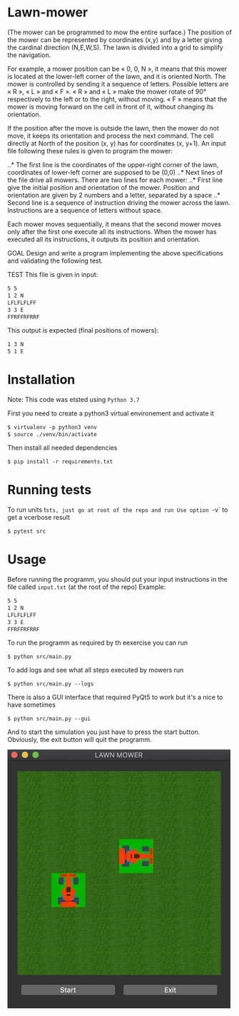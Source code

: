 # Lawn-mower

(The mower can be programmed to mow the entire surface.)
The position of the mower can be represented by coordinates (x,y) and by a letter giving the cardinal direction (N,E,W,S). The lawn is divided into a grid to simplify the navigation.

For example, a mower position can be « 0, 0, N », it means that this mower is located at the lower-left corner of the lawn, and it is oriented North.
The mower is controlled by sending it a sequence of letters. Possible letters are « R », « L » and « F ». « R » and « L » make the mower rotate of 90° respectively to the left or to the right, without moving. « F » means that the mower is moving forward on the cell in front of it, without changing its orientation.

If the position after the move is outside the lawn, then the mower do not move, it keeps its orientation and process the next command.
The cell directly at North of the position (x, y) has for coordinates (x, y+1).
An input file following these rules is given to program the mower:

..* The first line is the coordinates of the upper-right corner of the lawn, coordinates of
lower-left corner are supposed to be (0,0)
..* Next lines of the file drive all mowers. There are two lines for each mower:
..* First line give the initial position and orientation of the mower. Position and orientation are given by 2 numbers and a letter, separated by a space
..* Second line is a sequence of instruction driving the mower across the lawn. Instructions are a sequence of letters without space.

Each mower moves sequentially, it means that the second mower moves only after the first one execute all its instructions.
When the mower has executed all its instructions, it outputs its position and orientation.

GOAL
Design and write a program implementing the above specifications and validating the following test.

TEST
This file is given in input: 
```
5 5
1 2 N
LFLFLFLFF
3 3 E
FFRFFRFRRF
```

This output is expected (final positions of mowers): 
```
1 3 N
5 1 E
```


# Installation

Note: This code was etsted using `Python 3.7`

First you need to create a python3 virtual environement and activate it
```
$ virtualenv -p python3 venv
$ source ./venv/bin/activate
```

Then install all needed dependencies
```
$ pip install -r requirements.txt
```

# Running tests

To run units t`sts, just go at root of the repo and run
Use option `-v` to get a vcerbose result
```
$ pytest src 
```

# Usage

Before running the programm, you should put your input instructions in the file called `input.txt` (at the root of the repo)
Example:
```
5 5
1 2 N
LFLFLFLFF
3 3 E
FFRFFRFRRF
```
To run the programm as required by th eexercise you can run
```
$ python src/main.py
```

To add logs and see what all steps executed by mowers run
```
$ python src/main.py --logs
```

There is also a GUI interface that required PyQt5 to work but it's a nice to have sometimes
```
$ python src/main.py --gui
```

And to start the simulation you just have to press the start button. 
Obviously, the exit button will quit the programm.


![Alt text](gui.png?raw=true "GUI Screenshot")